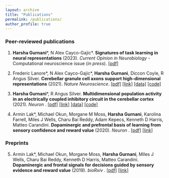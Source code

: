 ```yaml
---
layout: archive
title: "Publications"
permalink: /publications/
author_profile: true
---
```


### Peer-reviewed publications

1. **Harsha Gurnani**\*, N Alex Cayco-Gajic\*. __Signatures of task learning in neural representations__ (2023). _Current Opinion in Neurobiology_ - Computational neuroscience issue (_in press_). [[pdf]](../files/Gurnani_CaycoGajic_2023.pdf)

2.  Frederic Lanore\*, N Alex Cayco-Gajic\*, **Harsha Gurnani**, Diccon Coyle, R Angus Silver. __Cerebellar granule cell axons support high-dimensional representations__ (2021). *Nature Neuroscience*. [[pdf]](http://harshagurnani.github.io/files/Lanoreetal_2021.pdf) [[link]](https://www.nature.com/articles/s41593-021-00873-x) [[data]](https://rdr.ucl.ac.uk/articles/dataset/Cerebellar_granule_cell_axons_support_high_dimensional_representations/14482977)  [[code]](https://github.com/SilverLabUCL/ParallelFibres)

3. **Harsha Gurnani**\*, R Angus Silver. __Multidimensional population activity in an electrically coupled inhibitory circuit in the cerebellar cortex__ (2021). *Neuron* .  [[pdf]](http://harshagurnani.github.io/files/GurnaniSilver_2021.pdf) [[link]](https://doi.org/10.1016/j.neuron.2021.03.027) [[data]](https://rdr.ucl.ac.uk/articles/dataset/All_Preprocessed_Datasets_for_Gurnani_and_Silver_2021/14364845) [[code]](https://github.com/harshagurnani/GoCPopImaging)

4. Armin Lak\*, Michael Okun, Morgane M Moss, **Harsha Gurnani**, Karolina Farrell, Miles J Wells, Charu Bai Reddy, Adam Kepecs, Kenneth D Harris, Matteo Carandini. __Dopaminergic and prefrontal basis of learning from sensory confidence and reward value__ (2020).  *Neuron* .  [[pdf]](http://harshagurnani.github.io/files/Laketal_2020.pdf)  [[link]](https://doi.org/10.1016/j.neuron.2019.11.018)

### Preprints
5. Armin Lak\*, Michael Okun, Morgane Moss, **Harsha Gurnani**, Miles J Wells, Charu Bai Reddy, Kenneth D Harris, Matteo Carandini. __Dopaminergic and frontal signals for decisions guided by sensory evidence and reward value__ (2019).  *bioRxiv* .  [[pdf]](https://www.biorxiv.org/content/biorxiv/early/2018/09/07/411413.1.full.pdf)  [[link]](https://doi.org/10.1101/411413)
